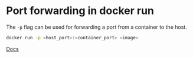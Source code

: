 # Port forwarding in docker run

The `-p` flag can be used for forwarding a port from a container to the host.

```bash
docker run -p <host_port>:<container_port> <image>
```

[Docs](https://docs.docker.com/reference/cli/docker/container/run/#publish)